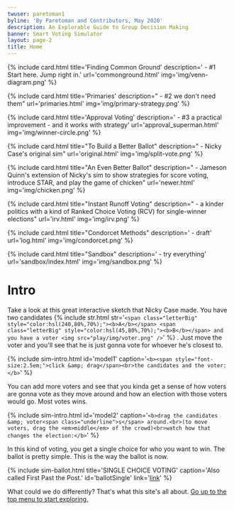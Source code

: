 ```yaml
---
twuser: paretoman1
byline: 'By Paretoman and Contributors, May 2020'
description: An Explorable Guide to Group Decision Making
banner: Smart Voting Simulator
layout: page-2
title: Home
---
```


{% include card.html title='Finding Common Ground' description=' - #1 Start here. Jump right in.' url='commonground.html' img='img/venn-diagram.png' %}

{% include card.html title='Primaries' description=" - #2 we don't need them" url='primaries.html' img='img/primary-strategy.png' %}

{% include card.html title='Approval Voting' description=' - #3 a practical improvement - and it works with strategy' url='approval_superman.html' img='img/winner-circle.png' %}

{% include card.html title="To Build a Better Ballot" description=" - Nicky Case's original sim" url='original.html' img='img/split-vote.png' %}

{% include card.html title="An Even Better Ballot" description=" - Jameson Quinn's extension of Nicky's sim to show strategies for score voting, introduce STAR, and play the game of chicken" url='newer.html' img='img/chicken.png' %}

{% include card.html title="Instant Runoff Voting" description=" - a kinder politics with a kind of Ranked Choice Voting (RCV) for single-winner elections" url='irv.html' img='img/irv.png' %}

{% include card.html title="Condorcet Methods" description=' - draft' url='log.html' img='img/condorcet.png' %}

{% include card.html title="Sandbox" description=' - try everything' url='sandbox/index.html' img='img/sandbox.png' %}



# Intro

Take a look at this great interactive sketch that Nicky Case made. You have two candidates {% include str.html str='`<span class="letterBig" style="color:hsl(240,80%,70%);"><b>A</b></span> <span class="letterBig" style="color:hsl(45,80%,70%);"><b>B</b></span> and you have a voter <img src="play/img/voter.png" />`' %} . Just move the voter and you'll see that he is just gonna vote for whoever he's closest to.

{% include sim-intro.html id='model1' caption='`<b><span style="font-size:2.5em;">click &amp; drag</span><br>the candidates and the voter:</b>`' %}

You can add more voters and see that you kinda get a sense of how voters are gonna vote as they move around and how an election with those voters would go. Most votes wins.

{% include sim-intro.html id='model2' caption='`<b>drag the candidates &amp; voter<span class="underline">s</span> around.<br>(to move voters, drag the <em>middle</em> of the crowd)<br>watch how that changes the election:</b>`' %}

In this kind of voting, you get a single choice for who you want to win. The ballot is pretty simple. This is the way the ballot is now.

{% include sim-ballot.html title='SINGLE CHOICE VOTING' caption='Also called First Past the Post.' id='ballotSingle' link='[link](http://127.0.0.1:8000/sandbox/?v=2.5&m=H4sIAAAAAAAAA3VRQWrEMAz8i84-RLZkJzn3AT30FnLYdlMaCNllN0tZSvv2Sp4WCiUEIsmSxjPjD2qoH4aSA0sZw8DKlollkT3TcQzEPsKlDdy2Xifqm0BS_0o9B8o20YR_n82W3U672-l2O9zUS9kZeRlRghCDEStCrszYCLBYtOuSha42o-HYYeQ6EyMCYKKg0roQMw4LqhaVoUTzoalE2S0BUgJSAlICUjKkwczEYMYq8BKkcojWEofzGXF5Llfib2KAQ_JE6p78hRQolYJnAUXp6qHCMGUE0FPQ058XxBMqhGqp_BR2KYTmBgEiM1zPQMlaJTi5DIgMBhlWFzAo2C2xIj0fluW0Pd3PE_X0uNwuh2Xe7hTo-nZ6f5iuL5f5vM2n1bpft_U4vc7rdKTPbxSiHLmuAgAA)' %}

What could we do differently?  That's what this site's all about.  [Go up to the top menu to start exploring.](index.html#content)